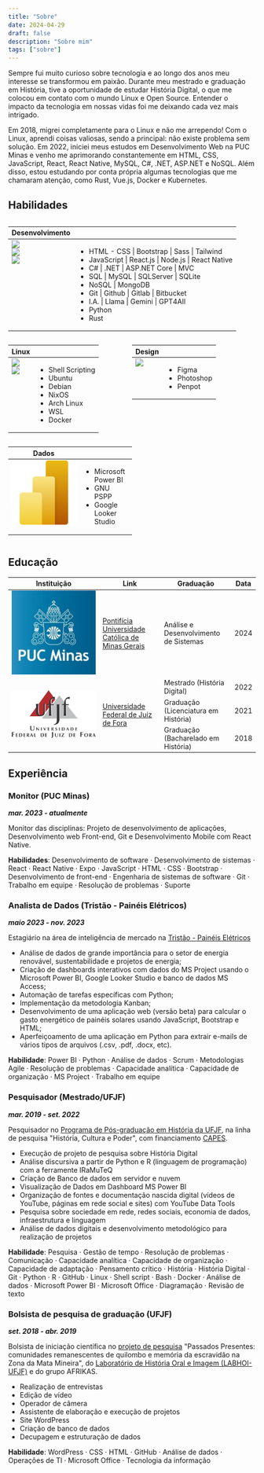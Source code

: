```yaml
---
title: "Sobre"
date: 2024-04-29
draft: false
description: "Sobre mim"
tags: ["sobre"]
---
```

Sempre fui muito curioso sobre tecnologia e ao longo dos anos meu interesse se transformou em paixão. Durante meu mestrado e graduação em História, tive a oportunidade de estudar História Digital, o que me colocou em contato com o mundo Linux e Open Source. Entender o impacto da tecnologia em nossas vidas foi me deixando cada vez mais intrigado. 

Em 2018, migrei completamente para o Linux e não me arrependo! Com o Linux, aprendi coisas valiosas, sendo a principal: não existe problema sem solução. Em 2022, iniciei meus estudos em Desenvolvimento Web na PUC Minas e venho me aprimorando constantemente em HTML, CSS, JavaScript, React, React Native, MySQL, C#, .NET, ASP.NET e NoSQL. Além disso, estou estudando por conta própria algumas tecnologias que me chamaram atenção, como Rust, Vue.js, Docker e Kubernetes.

## Habilidades 

<div style="display: flex; flex-wrap: wrap;">
<table>
    <thead>
        <tr>
            <th>Desenvolvimento</th>
            <th></th>
        </tr>
    </thead>
    <tbody>
        <tr>
             <td style="display: flex; flex-direction: column; align-items: flex-start;">
                    <img class="customEntitityLogo" src= "https://cdn.jsdelivr.net/gh/devicons/devicon/icons/react/react-original-wordmark.svg"/>
                    <img class="customEntitityLogo" src= "https://cdn.jsdelivr.net/gh/devicons/devicon/icons/dot-net/dot-net-original-wordmark.svg"/>
                    <img class="customEntitityLogo" src= "https://cdn.jsdelivr.net/gh/devicons/devicon/icons/github/github-original.svg"/>
                </td>
            <td>
                <ul>
                    <li>HTML - CSS | Bootstrap | Sass | Tailwind</li>
                    <li>JavaScript | React.js | Node.js | React Native</li>
                    <li>C# | .NET | ASP.NET Core | MVC</li>
                    <li>SQL | MySQL | SQLServer | SQLite</li>
                    <li>NoSQL | MongoDB</li>
                    <li>Git | Github | Gitlab | Bitbucket</li>
                    <li>I.A. | Llama | Gemini | GPT4All</li>
                    <li>Python</li>
                    <li>Rust</li>
                </ul>
            </td>
        </tr>
    </tbody>
</table>

<table style="width: 50%;">
    <thead>
        <tr>
            <th>Linux</th>
            <th></th>
        </tr>
    </thead>
    <tbody>
        <tr>
            <td style="display: flex; flex-direction: column; align-items: flex-start;">
                <img class="customEntitityLogo" src= "https://cdn.jsdelivr.net/gh/devicons/devicon/icons/linux/linux-original.svg"/>
                <img class="customEntitityLogo" src= "https://cdn.jsdelivr.net/gh/devicons/devicon/icons/debian/debian-original.svg"/>
            </td>
            <td>
                <ul>
                    <li>Shell Scripting</li>
                    <li>Ubuntu</li>
                    <li>Debian</li>
                    <li>NixOS</li>
                    <li>Arch Linux</li>
                    <li>WSL</li>
                    <li>Docker</li>
                </ul>
            </td>
        </tr>
    </tbody>
</table>

<table style="width: 50%;">
    <thead>
        <tr>
            <th>Design</th>
            <th></th>
        </tr>
    </thead>
    <tbody>
        <tr>
            <td style="display: flex; align-items: flex-start;">
                <img class="customEntitityLogo" src= "https://cdn.jsdelivr.net/gh/devicons/devicon/icons/figma/figma-original.svg"/>
            </td>
            <td>
                <ul>
                <li>Figma</li>
                <li>Photoshop</li>
                <li>Penpot</li>
            </ul>
        </td>
    </tbody>
</table>

<table style="width: 50%;">
    <thead>
        <tr>
            <th>Dados</th>
            <th></th>
        </tr>
    </thead>
    <tbody>
        <tr>
            <td style="display: flex; align-items: flex-start;">
                <img class="customEntitityLogo" src= "powerBi.svg"/>
            </td>
            <td>
                <ul>
                <li>Microsoft Power BI</li>
                <li>GNU PSPP</li>
                <li>Google Looker Studio</li>
            </ul>
        </td>
    </tbody>
</table>
</div>


## Educação

<table>
    <thead>
        <tr>
            <th>Instituição</th>
            <th>Link</th>
            <th>Graduação</th>
            <th>Data</th>
        </tr>
    </thead>
    <tbody>
        <tr>
            <td rowspan=2><img class="customEntitityLogo" src="pucminas_logo.jpeg""/></td>
            <td rowspan=2><a href="https://pucminas.br" target="_blank">Pontifícia Universidade Católica de Minas Gerais</a></td>
        </tr>
        <tr>
            <td>Análise e Desenvolvimento de Sistemas</td>
            <td>2024</td>
        </tr>
        <tr>
            <td rowspan=4><img class="customEntitityLogo" src="ufjf.png"/></td>
            <td rowspan=4><a href="https://ufjf.br" target="_blank">Universidade Federal de Juiz de Fora</a></td>
        </tr>
        <tr>
            <td>Mestrado (História Digital)</td>
            <td>2022</td>
        </tr>
        <tr>
            <td>Graduação (Licenciatura em História)</td>
            <td>2021</td>
        </tr>
        <tr>
            <td>Graduação (Bacharelado em História)</td>
            <td>2018</td>
        </tr>
    </tbody>
</table>

## Experiência

### **Monitor (PUC Minas)** 
***mar. 2023 - atualmente***

Monitor das disciplinas: Projeto de desenvolvimento de aplicações, Desenvolvimento web Front-end, Git e Desenvolvimento Mobile com React Native.

**Habilidades**: Desenvolvimento de software · Desenvolvimento de sistemas · React · React Native · Expo · JavaScript · HTML · CSS · Bootstrap · Desenvolvimento de front-end · Engenharia de sistemas de software · Git · Trabalho em equipe · Resolução de problemas · Suporte

### **Analista de Dados (Tristão - Painéis Elétricos)** 
***maio 2023 - nov. 2023***

Estagiário na área de inteligência de mercado na [Tristão - Painéis Elétricos](https://tristao.ind.br)

- Análise de dados de grande importância para o setor de energia renovável, sustentabilidade e projetos de energia;
- Criação de dashboards interativos com dados do MS Project usando o Microsoft Power BI, Google Looker Studio e banco de dados MS Access;
- Automação de tarefas específicas com Python;
- Implementação da metodologia Kanban;
- Desenvolvimento de uma aplicação web (versão beta) para calcular o gasto energético de painéis solares usando JavaScript, Bootstrap e HTML;
- Aperfeiçoamento de uma aplicação em Python para extrair e-mails de vários tipos de arquivos (.csv, .pdf, .docx, etc).

**Habilidade**: Power BI · Python · Análise de dados · Scrum · Metodologias Agile · Resolução de problemas · Capacidade analítica · Capacidade de organização · MS Project · Trabalho em equipe


### **Pesquisador (Mestrado/UFJF)** 
***mar. 2019 - set. 2022***

Pesquisador no [Programa de Pós-graduação em História da UFJF](https://www2.ufjf.br/ppghistoria/), na linha de pesquisa "História, Cultura e Poder", com financiamento [CAPES](https://www.gov.br/capes/).

- Execução de projeto de pesquisa sobre História Digital
- Análise discursiva a partir de Python e R (linguagem de programação) com a ferramente IRaMuTeQ
- Criação de Banco de dados em servidor e nuvem
- Visualização de Dados em Dashboard MS Power BI
- Organização de fontes e documentação nascida digital (vídeos de YouTube, páginas em rede social e sites) com YouTube Data Tools
- Pesquisa sobre sociedade em rede, redes sociais, economia de dados, infraestrutura e linguagem
- Análise de dados digitais e desenvolvimento metodológico para realização de projetos

**Habilidade**: Pesquisa · Gestão de tempo · Resolução de problemas · Comunicação · Capacidade analítica · Capacidade de organização · Capacidade de adaptação · Pensamento crítico · História · História Digital · Git · Python · R · GitHub · Linux · Shell script · Bash · Docker · Análise de dados · Microsoft Power BI · Microsoft Office · Diagramação · Revisão de texto

### **Bolsista de pesquisa de graduação (UFJF)**
***set. 2018 - abr. 2019***

Bolsista de iniciação científica no [projeto de pesquisa](https://www.ufjf.br/labhoi/juiz-de-fora-cidade-negra-centro-de-referencia-sobre-a-memoria-negra-em-juiz-de-fora/indice-acervo-juiz-de-fora-cidade-negra/) "Passados Presentes: comunidades remanescentes de quilombo e memória da escravidão na Zona da Mata Mineira", do [Laboratório de História Oral e Imagem (LABHOI-UFJF)](https://www.ufjf.br/labhoi/) e do grupo AFRIKAS.

- Realização de entrevistas
- Edição de vídeo
- Operador de câmera 
- Assistente de elaboração e execução de projetos
- Site WordPress 
- Criação de banco de dados 
- Decupagem e estruturação de dados

**Habilidade**: WordPress · CSS · HTML · GitHub · Análise de dados · Operações de TI · Microsoft Office · Tecnologia da informação
